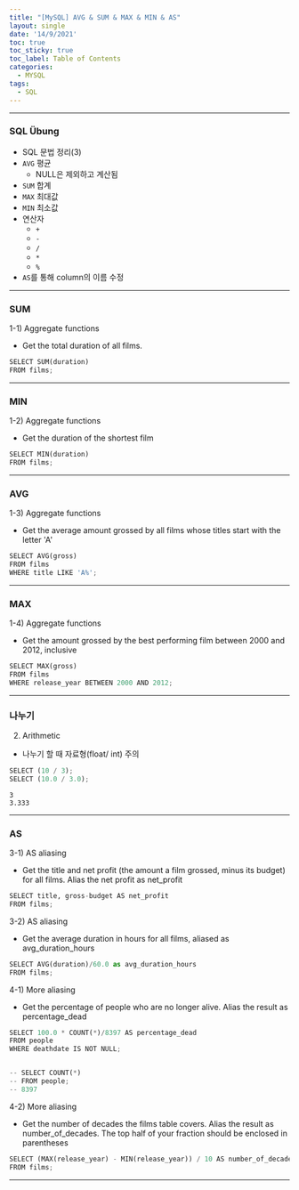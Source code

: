 ```yaml
---
title: "[MySQL] AVG & SUM & MAX & MIN & AS"
layout: single
date: '14/9/2021'
toc: true
toc_sticky: true
toc_label: Table of Contents
categories:
  - MYSQL
tags:
  - SQL
---
```



---
### SQL Übung 
* SQL 문법 정리(3)
* ```AVG``` 평균
  * NULL은 제외하고 계산됨
* ```SUM``` 합계
* ```MAX``` 최대값
* ```MIN``` 최소값
* 연산자
    * ```+```
    * ```-```
    * ```/```
    * ```*```
    * ```%```
* ```AS```를 통해 column의 이름 수정

---
### SUM
1-1) Aggregate functions
* Get the total duration of all films.

```python
SELECT SUM(duration)
FROM films;
```

---

### MIN
1-2) Aggregate functions
* Get the duration of the shortest film

```python
SELECT MIN(duration)
FROM films;
```
---

### AVG
1-3) Aggregate functions
* Get the average amount grossed by all films whose titles start with the letter 'A'

```python
SELECT AVG(gross)
FROM films
WHERE title LIKE 'A%';
```
---

### MAX
1-4) Aggregate functions
* Get the amount grossed by the best performing film between 2000 and 2012, inclusive

```python
SELECT MAX(gross)
FROM films
WHERE release_year BETWEEN 2000 AND 2012;
```
---

### 나누기
2) Arithmetic
* 나누기 할 때 자료형(float/ int) 주의

```python
SELECT (10 / 3);
SELECT (10.0 / 3.0);
```

    3
    3.333
---

### AS
3-1) AS aliasing
* Get the title and net profit (the amount a film grossed, minus its budget) for all films. Alias the net profit as net_profit

```python
SELECT title, gross-budget AS net_profit
FROM films;
```

3-2) AS aliasing
* Get the average duration in hours for all films, aliased as avg_duration_hours

```python
SELECT AVG(duration)/60.0 as avg_duration_hours
FROM films;
```

4-1) More aliasing
* Get the percentage of people who are no longer alive. Alias the result as percentage_dead

```python
SELECT 100.0 * COUNT(*)/8397 AS percentage_dead
FROM people
WHERE deathdate IS NOT NULL;


-- SELECT COUNT(*)
-- FROM people;
-- 8397
```

4-2) More aliasing
* Get the number of decades the films table covers. Alias the result as number_of_decades. The top half of your fraction should be enclosed in parentheses

```python
SELECT (MAX(release_year) - MIN(release_year)) / 10 AS number_of_decades
FROM films;
```

---